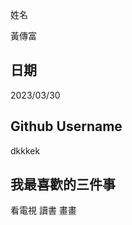 姓名

黃傳富

日期
----
2023/03/30

Github Username
---------------
dkkkek

我最喜歡的三件事
---------------
看電視 讀書 畫畫